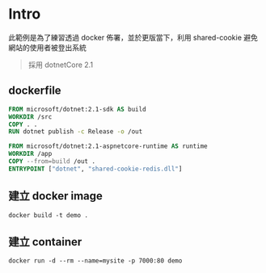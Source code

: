 # Intro

此範例是為了練習透過 docker 佈署，並於更版當下，利用 shared-cookie 避免網站的使用者被登出系統

> 採用 dotnetCore 2.1

## dockerfile 
```dockerfile
FROM microsoft/dotnet:2.1-sdk AS build
WORKDIR /src
COPY . .
RUN dotnet publish -c Release -o /out

FROM microsoft/dotnet:2.1-aspnetcore-runtime AS runtime
WORKDIR /app
COPY --from=build /out .
ENTRYPOINT ["dotnet", "shared-cookie-redis.dll"]
```
## 建立 docker image
```
docker build -t demo .
```

## 建立 container
```
docker run -d --rm --name=mysite -p 7000:80 demo
```

